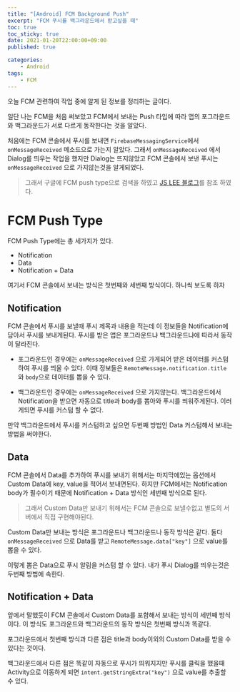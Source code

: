 ```yaml
---
title: "[Android] FCM Background Push"
excerpt: "FCM 푸시를 백그라운드에서 받고싶을 때"
toc: true
toc_sticky: true
date: 2021-01-20T22:00:00+09:00
published: true

categories:
    - Android
tags:
    - FCM
---
```


오늘 FCM 관련하여 작업 중에 알게 된 정보를 정리하는 글이다.

일단 나는 FCM을 처음 써보았고 FCM에서 보내는 Push 타입에 따라 앱의 포그라운드와 백그라운드가 서로 다르게 동작한다는 것을 알았다.

처음에는 FCM 콘솔에서 푸시를 보내면 `FirebaseMessagingService`에서 `onMessageReceived` 메소드으로 가는지 알았다. 그래서 `onMessageReceived` 에서 Dialog를 띄우는 작업을 했지만 Dialog는 뜨지않았고 FCM 콘솔에서 보낸 푸시는 `onMessageReceived` 으로 가지않는것을 알게되었다.

> 그래서 구글에 FCM push type으로 검색을 하였고 [JS LEE 블로그](https://justbobby.tistory.com/3)를 참조 하였다.

# FCM Push Type

FCM Push Type에는 총 세가지가 있다.
- Notification
- Data
- Notification + Data

여기서 FCM 콘솔에서 보내는 방식은 첫번째와 세번째 방식이다. 하나씩 보도록 하자

## Notification

FCM 콘솔에서 푸시를 보낼때 푸시 제목과 내용을 적는데 이 정보들을 Notification에 담아서 푸시를 보내게된다. 푸시를 받은 앱은 포그라운드냐 백그라운드냐에 따라서 동작이 달라진다.

- 포그라운드인 경우에는 `onMessageReceived` 으로 가게되어 받은 데이터를 커스텀하여 푸시를 띄울 수 있다. 이때 정보들은 `RemoteMessage.notification.title` 와 `body`으로 데이터를 뽑을 수 있다.

- 백그라운드인 경우에는 `onMessageReceived` 으로 가지않는다. 백그라운드에서 Notification을 받으면 자동으로 title과 body를 뽑아와 푸시를 띄워주게된다. 이러게되면 푸시를 커스텀 할 수 없다.

만약 백그라운드에서 푸시를 커스텀하고 싶으면 두번째 방법인 Data 커스텀해서 보내는 방법을 써야한다.

## Data

FCM 콘솔에서 Data를 추가하여 푸시를 보내기 위해서는 마지막에있는 옵션에서 Custom Data에 key, value을 적어서 보내면된다. 하지만 FCM에서는 Notification body가 필수이기 때문에 Notification + Data 방식인 세번째 방식으로 된다. 

> 그래서 Custom Data만 보내기 위해서는 FCM 콘솔으로 보낼수없고 별도의 서버에서 직접 구현해야된다.

Custom Data만 보내는 방식은 포그라운드나 백그라운드나 동작 방식은 같다. 둘다 `onMessageReceived` 으로 Data를 받고 `RemoteMessage.data["key"]` 으로 value를 뽑을 수 있다.

이렇게 뽑은 Data으로 푸시 알림을 커스텀 할 수 있다. 내가 푸시 Dialog를 띄우는것은 두번째 방법에 속한다.

## Notification + Data

앞에서 말했듯이 FCM 콘솔에서 Custom Data를 포함해서 보내는 방식이 세번째 방식이다. 이 방식도 포그라운드와 백그라운드의 동작 방식은 첫번째 방식과 똑같다.

포그라운드에서 첫번째 방식과 다른 점은 title과 body이외의 Custom Data를 받을 수 있다는 것이다.

백그라운드에서 다른 점은 똑같이 자동으로 푸시가 띄워지지만 푸시를 클릭을 했을때 Activity으로 이동하게 되면 `intent.getStringExtra("key")` 으로 value를 추출할 수 있다.